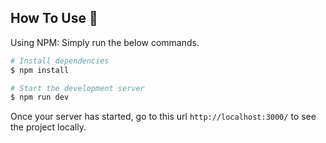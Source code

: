 ## How To Use 🔧

Using NPM: Simply run the below commands.

```bash
# Install dependencies
$ npm install

# Start the development server
$ npm run dev
```

Once your server has started, go to this url `http://localhost:3000/` to see the project locally.
